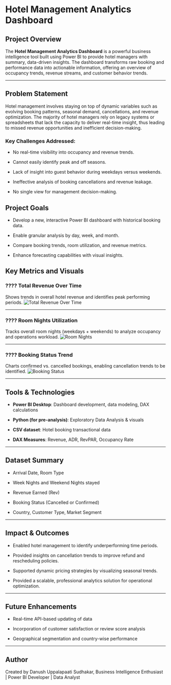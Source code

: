 # Hotel Management Analytics Dashboard
## Project Overview

The **Hotel Management Analytics Dashboard** is a powerful business intelligence tool built using Power BI to provide hotel managers with summary, data-driven insights. The dashboard transforms raw booking and performance data into actionable information, offering an overview of occupancy trends, revenue streams, and customer behavior trends.

---
## Problem Statement

Hotel management involves staying on top of dynamic variables such as evolving booking patterns, seasonal demand, cancellations, and revenue optimization. The majority of hotel managers rely on legacy systems or spreadsheets that lack the capacity to deliver real-time insight, thus leading to missed revenue opportunities and inefficient decision-making.

### Key Challenges Addressed:

- No real-time visibility into occupancy and revenue trends.

- Cannot easily identify peak and off seasons.

- Lack of insight into guest behavior during weekdays versus weekends.
- Ineffective analysis of booking cancellations and revenue leakage.
- No single view for management decision-making.
## Project Goals

- Develop a new, interactive Power BI dashboard with historical booking data.

- Enable granular analysis by day, week, and month.
- Compare booking trends, room utilization, and revenue metrics.
- Enhance forecasting capabilities with visual insights.
## Key Metrics and Visuals

### ???? Total Revenue Over Time

Shows trends in overall hotel revenue and identifies peak performing periods.
![Total Revenue Over Time](dashboard_images/total_revenue.png)

---

### ????️ Room Nights Utilization

Tracks overall room nights (weekdays + weekends) to analyze occupancy and operations workload.
![Room Nights](dashboard_images/room_nights.png)

---

### ???? Booking Status Trend

Charts confirmed vs. cancelled bookings, enabling cancellation trends to be identified.
![Booking Status](dashboard_images/booking_status_trend.png)

---

## Tools & Technologies

- **Power BI Desktop**: Dashboard development, data modeling, DAX calculations

- **Python (for pre-analysis)**: Exploratory Data Analysis & visuals
- **CSV dataset**: Hotel booking transactional data
- **DAX Measures**: Revenue, ADR, RevPAR, Occupancy Rate
---

## Dataset Summary

- Arrival Date, Room Type

- Week Nights and Weekend Nights stayed
- Revenue Earned (Rev)
- Booking Status (Cancelled or Confirmed)
- Country, Customer Type, Market Segment
---

## Impact & Outcomes

- Enabled hotel management to identify underperforming time periods.

- Provided insights on cancellation trends to improve refund and rescheduling policies.
- Supported dynamic pricing strategies by visualizing seasonal trends.
- Provided a scalable, professional analytics solution for operational optimization.
---
## Future Enhancements

- Real-time API-based updating of data

- Incorporation of customer satisfaction or review score analysis
- Geographical segmentation and country-wise performance
---
## Author

Created by Danush Uppalapaati Sudhakar, Business Intelligence Enthusiast | Power BI Developer | Data Analyst

